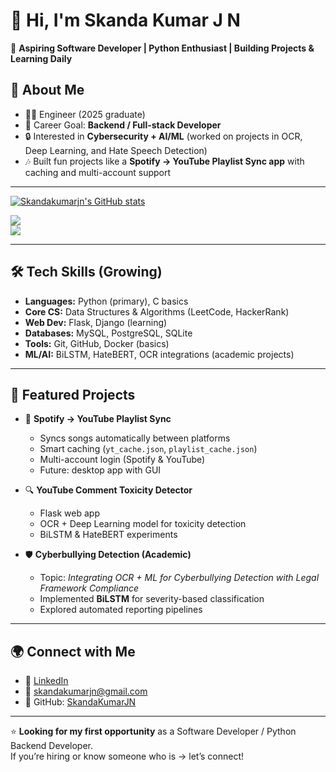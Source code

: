<!--
## Hi there 👋

<!--
**Skandakumarjn/Skandakumarjn** is a ✨ _special_ ✨ repository because its `README.md` (this file) appears on your GitHub profile.

Here are some ideas to get you started:

- 🔭 I’m currently working on ...
- 🌱 I’m currently learning ...
- 👯 I’m looking to collaborate on ...
- 🤔 I’m looking for help with ...
- 💬 Ask me about ...
- 📫 How to reach me: ...
- 😄 Pronouns: ...
- ⚡ Fun fact: ...
-->
# 👋 Hi, I'm Skanda Kumar J N  

🎯 **Aspiring Software Developer | Python Enthusiast | Building Projects & Learning Daily**  

## 🚀 About Me
- 🧑‍🎓 Engineer (2025 graduate)    
- 🎯 Career Goal: **Backend / Full-stack Developer**  
- 🔒 Interested in **Cybersecurity + AI/ML** (worked on projects in OCR, Deep Learning, and Hate Speech Detection)  
- 🎶 Built fun projects like a **Spotify → YouTube Playlist Sync app** with caching and multi-account support   

--- 
[![Skandakumarjn's GitHub stats](https://github-readme-stats.vercel.app/api?username=Skandakumarjn&show_icons=true&theme=dark)](https://github.com/Skandakumarjn/github-readme-stats)
 
![](https://nirzak-streak-stats.vercel.app/?user=Skandakumarjn&theme=dark&hide_border=false)<br/>
![](https://github-readme-stats.vercel.app/api/top-langs/?username=Skandakumarjn&theme=dark&hide_border=false&include_all_commits=true&count_private=false&layout=compact)

---

## 🛠️ Tech Skills (Growing)
- **Languages:** Python (primary), C basics  
- **Core CS:** Data Structures & Algorithms (LeetCode, HackerRank)  
- **Web Dev:** Flask, Django (learning)  
- **Databases:** MySQL, PostgreSQL, SQLite  
- **Tools:** Git, GitHub, Docker (basics)  
- **ML/AI:** BiLSTM, HateBERT, OCR integrations (academic projects)  

---

## 📂 Featured Projects
- 🎵 **Spotify → YouTube Playlist Sync**  
  - Syncs songs automatically between platforms  
  - Smart caching (`yt_cache.json`, `playlist_cache.json`)  
  - Multi-account login (Spotify & YouTube)  
  - Future: desktop app with GUI  

- 🔍 **YouTube Comment Toxicity Detector**  
  - Flask web app  
  - OCR + Deep Learning model for toxicity detection  
  - BiLSTM & HateBERT experiments  

- 🛡️ **Cyberbullying Detection (Academic)**  
  - Topic: *Integrating OCR + ML for Cyberbullying Detection with Legal Framework Compliance*  
  - Implemented **BiLSTM** for severity-based classification  
  - Explored automated reporting pipelines  

---

## 🌍 Connect with Me
- 💼 [LinkedIn]((https://www.linkedin.com/in/skanda-kumar-j-n-010a48247/)) 
- 📧 skandakumarjn@gmail.com
- 🐙 GitHub: [SkandaKumarJN]((https://github.com/Skandakumarjn))  

---

⭐ **Looking for my first opportunity** as a Software Developer / Python Backend Developer.  
If you’re hiring or know someone who is → let’s connect!
